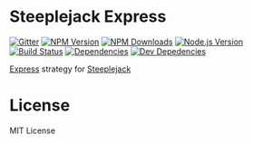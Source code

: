 # Steeplejack Express

[![Gitter][gitter-image]][gitter-url]
[![NPM Version][npm-image]][npm-url]
[![NPM Downloads][downloads-image]][downloads-url]
[![Node.js Version][node-version-image]][node-version-url]
[![Build Status][travis-image]][travis-url]
[![Dependencies][dependencies-image]][dependencies-url]
[![Dev Depedencies][dev-dependencies-image]][dev-dependencies-url]

[Express](http://expressjs.com) strategy for [Steeplejack](http://steeplejack.info)

# License

MIT License

[npm-image]: https://img.shields.io/npm/v/steeplejack-express.svg?style=flat
[downloads-image]: https://img.shields.io/npm/dm/steeplejack-express.svg?style=flat
[node-version-image]: https://img.shields.io/badge/node.js-%3E%3D_0.10-brightgreen.svg?style=flat
[travis-image]: https://img.shields.io/travis/riggerthegeek/steeplejack-express.svg?style=flat
[dependencies-image]: https://img.shields.io/david/riggerthegeek/steeplejack-express.svg?style=flat
[dev-dependencies-image]: https://img.shields.io/david/dev/riggerthegeek/steeplejack-express.svg?style=flat
[gitter-image]: https://img.shields.io/badge/GITTER-JOIN%20CHAT%20%E2%86%92-1DCE73.svg?style=flat

[npm-url]: https://npmjs.org/package/steeplejack-express
[node-version-url]: http://nodejs.org/download/
[travis-url]: https://travis-ci.org/riggerthegeek/steeplejack-express
[downloads-url]: https://npmjs.org/package/steeplejack-express
[dependencies-url]: https://david-dm.org/riggerthegeek/steeplejack-express
[dev-dependencies-url]: https://david-dm.org/riggerthegeek/steeplejack-express#info=devDependencies&view=table
[gitter-url]: https://gitter.im/riggerthegeek/steeplejack?utm_source=badge&utm_medium=badge&utm_campaign=pr-badge&utm_content=body_badge
